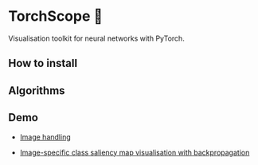 # TorchScope :microscope:

Visualisation toolkit for neural networks with PyTorch.

## How to install

## Algorithms

## Demo

- [Image handling](./demo/image_handling.ipynb)

- [Image-specific class saliency map visualisation with backpropagation](./demo/visualise_saliency_with_backprop.ipynb)
